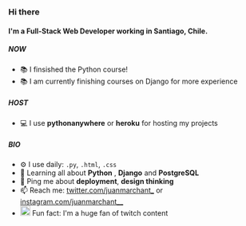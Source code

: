 ### Hi there <img src="https://c.tenor.com/l2qiDq_FSooAAAAi/pepe-pepe-melt-down.gif" width="15" />

#### I'm a Full-Stack Web Developer working in Santiago, Chile.

##### NOW
- 📚 I finsished the Python course! 
- 📚 I am currently finishing courses on Django for more experience

##### HOST
- 💻 I use **pythonanywhere** or **heroku** for hosting my projects

##### BIO

- ⚙️ I use daily: `.py`, `.html`, `.css`
- 🌱 Learning all about **Python** , **Django** and **PostgreSQL**
- 💬 Ping me about **deployment**, **design thinking**
- 📫 Reach me: [twitter.com/juanmarchant_](https://twitter.com/juanmarchant_) or [instagram.com/juanmarchant__](https://instagram.com/juanmarchant__)
- <img src="https://assets.stickpng.com/images/580b57fcd9996e24bc43c540.png" width="20" /> Fun fact: I'm a huge fan of twitch content
